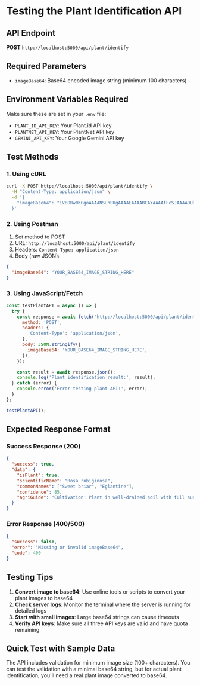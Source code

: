 # Testing the Plant Identification API

## API Endpoint

**POST** `http://localhost:5000/api/plant/identify`

## Required Parameters

- `imageBase64`: Base64 encoded image string (minimum 100 characters)

## Environment Variables Required

Make sure these are set in your `.env` file:

- `PLANT_ID_API_KEY`: Your Plant.id API key
- `PLANTNET_API_KEY`: Your PlantNet API key
- `GEMINI_API_KEY`: Your Google Gemini API key

## Test Methods

### 1. Using cURL

```bash
curl -X POST http://localhost:5000/api/plant/identify \
  -H "Content-Type: application/json" \
  -d '{
    "imageBase64": "iVBORw0KGgoAAAANSUhEUgAAAAEAAAABCAYAAAAfFcSJAAAADUlEQVR42mNk+M9QDwADhgGAWjR9awAAAABJRU5ErkJggg=="
  }'
```

### 2. Using Postman

1. Set method to POST
2. URL: `http://localhost:5000/api/plant/identify`
3. Headers: `Content-Type: application/json`
4. Body (raw JSON):

```json
{
  "imageBase64": "YOUR_BASE64_IMAGE_STRING_HERE"
}
```

### 3. Using JavaScript/Fetch

```javascript
const testPlantAPI = async () => {
  try {
    const response = await fetch('http://localhost:5000/api/plant/identify', {
      method: 'POST',
      headers: {
        'Content-Type': 'application/json',
      },
      body: JSON.stringify({
        imageBase64: 'YOUR_BASE64_IMAGE_STRING_HERE',
      }),
    });

    const result = await response.json();
    console.log('Plant identification result:', result);
  } catch (error) {
    console.error('Error testing plant API:', error);
  }
};

testPlantAPI();
```

## Expected Response Format

### Success Response (200)

```json
{
  "success": true,
  "data": {
    "isPlant": true,
    "scientificName": "Rosa rubiginosa",
    "commonNames": ["Sweet briar", "Eglantine"],
    "confidence": 85,
    "agriGuide": "Cultivation: Plant in well-drained soil with full sun exposure..."
  }
}
```

### Error Response (400/500)

```json
{
  "success": false,
  "error": "Missing or invalid imageBase64",
  "code": 400
}
```

## Testing Tips

1. **Convert image to base64**: Use online tools or scripts to convert your plant images to base64
2. **Check server logs**: Monitor the terminal where the server is running for detailed logs
3. **Start with small images**: Large base64 strings can cause timeouts
4. **Verify API keys**: Make sure all three API keys are valid and have quota remaining

## Quick Test with Sample Data

The API includes validation for minimum image size (100+ characters). You can test the validation with a minimal base64 string, but for actual plant identification, you'll need a real plant image converted to base64.
